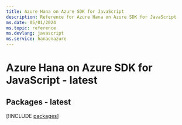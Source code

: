 ```yaml
---
title: Azure Hana on Azure SDK for JavaScript
description: Reference for Azure Hana on Azure SDK for JavaScript
ms.date: 05/01/2024
ms.topic: reference
ms.devlang: javascript
ms.service: hanaonazure
---
```

# Azure Hana on Azure SDK for JavaScript - latest
## Packages - latest
[!INCLUDE [packages](hana-on-azure-index.md)]